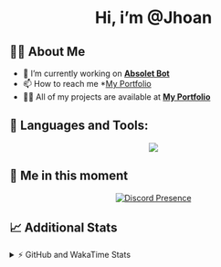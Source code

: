 <h1 align="center">Hi, i’m @Jhoan</h1>

## 🙋‍♂️ About Me

- 🔭 I’m currently working on **[Absolet Bot](https://strider.cloud)**
- 📫 How to reach me *[My Portfolio](https://jhoan.me/contact)
- 👨‍💻 All of my projects are available at **[My Portfolio](https://jhoan.me)**

## 🚀 Languages and Tools:
<p align="center">
  <a href="https://skillicons.dev">
    <img src="https://skillicons.dev/icons?i=js,ts,html,css,bootstrap,nodejs,express,vscode,neovim,vim,atom,cloudflare,git,github,discord,bots,linux,mongodb,nginx,redis,wordpress,heroku&perline=11" />
  </a>
</p>
  
## 👤 Me in this moment
<p align="center">
    <a href="https://discord.com/users/612460795124776960" target="_blank" rel="nofollow">
        <img src="https://lanyard-profile-readme.vercel.app/api/612460795124776960?idleMessage=Probably%20coding%20Absolet..." alt="Discord Presence" align="center">
    </a>
</p>

## 📈 Additional Stats
<details>
    <summary>⚡ GitHub and WakaTime Stats</summary>
    <br/>

<!--START_SECTION:waka-->
![Code Time](http://img.shields.io/badge/Code%20Time-637%20hrs%205%20mins-blue)

**🐱 My GitHub Data** 

> 📦 185.5 kB Used in GitHub's Storage 
 > 
> 🏆 175 Contributions in the Year 2023
 > 
> 💼 Opted to Hire
 > 
> 📜 4 Public Repositories 
 > 
> 🔑 42 Private Repositories 
 > 
**I'm an Early 🐤** 

```text
🌞 Morning                215 commits         ██░░░░░░░░░░░░░░░░░░░░░░░   07.95 % 
🌆 Daytime                1294 commits        ████████████░░░░░░░░░░░░░   47.87 % 
🌃 Evening                1084 commits        ██████████░░░░░░░░░░░░░░░   40.10 % 
🌙 Night                  110 commits         █░░░░░░░░░░░░░░░░░░░░░░░░   04.07 % 
```
📅 **I'm Most Productive on Saturday** 

```text
Monday                   407 commits         ████░░░░░░░░░░░░░░░░░░░░░   15.06 % 
Tuesday                  446 commits         ████░░░░░░░░░░░░░░░░░░░░░   16.50 % 
Wednesday                403 commits         ████░░░░░░░░░░░░░░░░░░░░░   14.91 % 
Thursday                 269 commits         ██░░░░░░░░░░░░░░░░░░░░░░░   09.95 % 
Friday                   343 commits         ███░░░░░░░░░░░░░░░░░░░░░░   12.69 % 
Saturday                 503 commits         █████░░░░░░░░░░░░░░░░░░░░   18.61 % 
Sunday                   332 commits         ███░░░░░░░░░░░░░░░░░░░░░░   12.28 % 
```


📊 **This Week I Spent My Time On** 

```text
🕑︎ Time Zone: America/Bogota

💬 Programming Languages: 
No Activity Tracked This Week

🔥 Editors: 
No Activity Tracked This Week

🐱‍💻 Projects: 
No Activity Tracked This Week

💻 Operating System: 
No Activity Tracked This Week
```

**I Mostly Code in JavaScript** 

```text
JavaScript               17 repos            █████████████░░░░░░░░░░░░   53.12 % 
TypeScript               7 repos             █████░░░░░░░░░░░░░░░░░░░░   21.88 % 
Java                     4 repos             ███░░░░░░░░░░░░░░░░░░░░░░   12.50 % 
SCSS                     1 repo              █░░░░░░░░░░░░░░░░░░░░░░░░   03.12 % 
CSS                      1 repo              █░░░░░░░░░░░░░░░░░░░░░░░░   03.12 % 
```




 Last Updated on 20/04/2023 07:10:40 UTC
<!--END_SECTION:waka-->
</details>

